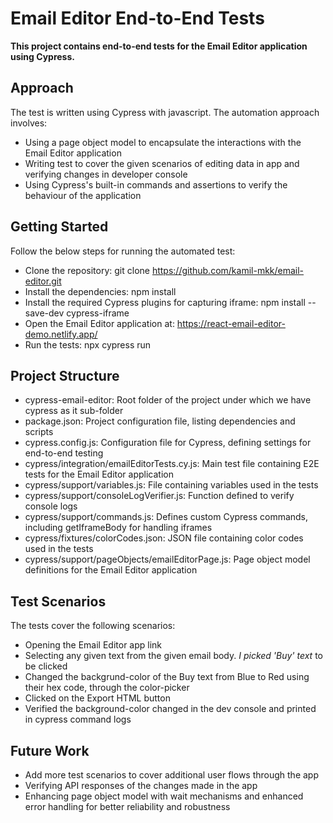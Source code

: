 # Email Editor End-to-End Tests

**This project contains end-to-end tests for the Email Editor application using Cypress.**

## Approach

The test is written using Cypress with javascript. The automation approach involves:

* Using a page object model to encapsulate the interactions with the Email Editor application
* Writing test to cover the given scenarios of editing data in app and verifying changes in developer console 
* Using Cypress's built-in commands and assertions to verify the behaviour of the application

## Getting Started

Follow the below steps for running the automated test:

* Clone the repository: git clone https://github.com/kamil-mkk/email-editor.git
* Install the dependencies: npm install
* Install the required Cypress plugins for capturing iframe: npm install --save-dev cypress-iframe
* Open the Email Editor application at: https://react-email-editor-demo.netlify.app/
* Run the tests: npx cypress run

## Project Structure

* cypress-email-editor: Root folder of the project under which we have cypress as it sub-folder
* package.json: Project configuration file, listing dependencies and scripts
* cypress.config.js: Configuration file for Cypress, defining settings for end-to-end testing
* cypress/integration/emailEditorTests.cy.js: Main test file containing E2E tests for the Email Editor application
* cypress/support/variables.js: File containing variables used in the tests
* cypress/support/consoleLogVerifier.js: Function defined to verify console logs
* cypress/support/commands.js: Defines custom Cypress commands, including getIframeBody for handling iframes
* cypress/fixtures/colorCodes.json: JSON file containing color codes used in the tests
* cypress/support/pageObjects/emailEditorPage.js: Page object model definitions for the Email Editor application

## Test Scenarios

The tests cover the following scenarios:

* Opening the Email Editor app link
* Selecting any given text from the given email body. *I picked 'Buy' text* to be clicked
* Changed the backgrund-color of the Buy text from Blue to Red using their hex code, through the color-picker
* Clicked on the Export HTML button
* Verified the background-color changed in the dev console and printed in cypress command logs

## Future Work

* Add more test scenarios to cover additional user flows through the app
* Verifying API responses of the changes made in the app
* Enhancing page object model with wait mechanisms and enhanced error handling for better reliability and robustness

